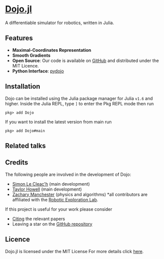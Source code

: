 # [Dojo.jl](https://github.com/dojo-sim/Dojo.jl)
A differentiable simulator for robotics, written in Julia.

## Features
* __Maximal-Coordinates Representation__
* __Smooth Gradients__
* __Open Source__: Our code is available on [GitHub](https://github.com/dojo-sim/Dojo.jl) and distributed under the MIT Licence.
* __Python Interface__: [pydojo](https://github.com/dojo-sim/pydojo)

## Installation
Dojo can be installed using the Julia package manager for Julia `v1.6` and higher. Inside the Julia REPL, type `]` to enter the Pkg REPL mode then run

`pkg> add Dojo`

If you want to install the latest version from main run

`pkg> add Dojo#main`

## Related talks


## Credits

The following people are involved in the development of Dojo:
* [Simon Le Cleac'h](https://simon-lc.github.io/) (main development)
* [Taylor Howell](https://thowell.github.io/) (main development)
* [Zachary Manchester](https://www.ri.cmu.edu/ri-faculty/zachary-manchester/) (physics and algorithms)
\*all contributors are affiliated with the [Robotic Exploration Lab](https://roboticexplorationlab.org/).
 
If this project is useful for your work please consider
* [Citing](citing.md) the relevant papers
* Leaving a star on the [GitHub repository](https://github.com/dojo-sim/Dojo.jl)

## Licence
Dojo.jl is licensed under the MIT License For more details click [here](https://github.com/dojo-sim/Dojo.jl/blob/main/LICENSE.md).
